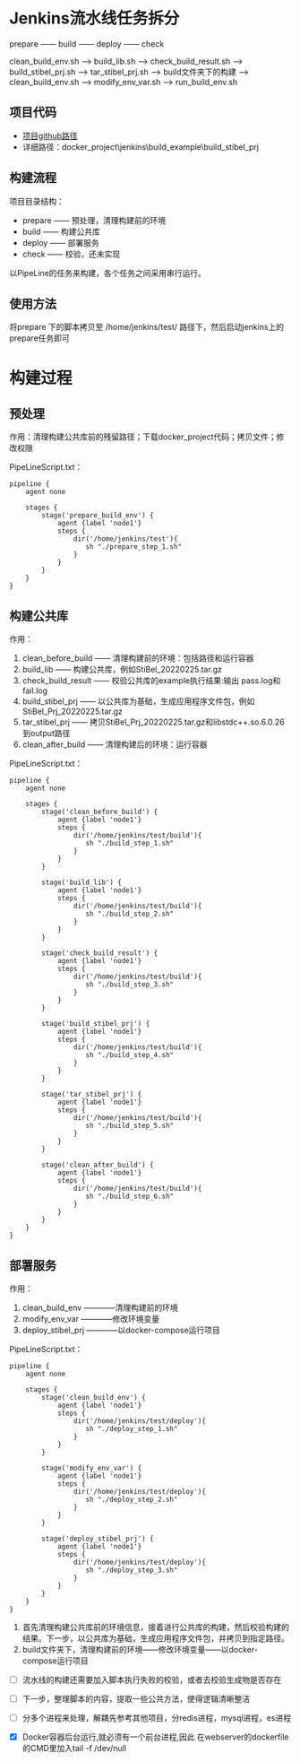 # Jenkins流水线任务拆分



prepare —— build —— deploy —— check



clean_build_env.sh 	——>	build_lib.sh	——>	check_build_result.sh	——> 	build_stibel_prj.sh 	——>	tar_stibel_prj.sh	——>	build文件夹下的构建 ——>  clean_build_env.sh	——>	modify_env_var.sh ——>	run_build_env.sh

## 项目代码

* [项目github路径](https://github.com/klc407073648/docker_project)
* 详细路径：docker_project\jenkins\build_example\build_stibel_prj

## 构建流程

项目目录结构：

* prepare  —— 预处理，清理构建前的环境
* build      —— 构建公共库
* deploy   —— 部署服务
* check    —— 校验，还未实现

以PipeLine的任务来构建，各个任务之间采用串行运行。

## 使用方法

将prepare  下的脚本拷贝至 /home/jenkins/test/ 路径下，然后启动jenkins上的prepare任务即可

# 构建过程

## 预处理

作用：清理构建公共库前的残留路径；下载docker_project代码；拷贝文件；修改权限

PipeLineScript.txt：

```shell
pipeline {
    agent none

    stages {
        stage('prepare_build_env') {
            agent {label 'node1'}
            steps {
                dir('/home/jenkins/test'){
                   sh "./prepare_step_1.sh" 
                }
            }
        }
    }
}
```

## 构建公共库

作用：

1. clean_before_build	           ——  清理构建前的环境：包括路径和运行容器
2. build_lib                                 ——   构建公共库，例如StiBel_20220225.tar.gz
3. check_build_result                ——  校验公共库的example执行结果:输出 pass.log和fail.log
4. build_stibel_prj                      ——  以公共库为基础，生成应用程序文件包，例如StiBel_Prj_20220225.tar.gz
5. tar_stibel_prj                         ——   拷贝StiBel_Prj_20220225.tar.gz和libstdc++.so.6.0.26到output路径
6. clean_after_build                  ——  清理构建后的环境：运行容器

PipeLineScript.txt：

```shell
pipeline {
    agent none

    stages {
        stage('clean_before_build') {
            agent {label 'node1'}
            steps {
                dir('/home/jenkins/test/build'){
                   sh "./build_step_1.sh" 
                }
            }
        }
        
        stage('build_lib') {
            agent {label 'node1'}
            steps {
                dir('/home/jenkins/test/build'){
                   sh "./build_step_2.sh"
                }
            }
        }

        stage('check_build_result') {
            agent {label 'node1'}
            steps {
                dir('/home/jenkins/test/build'){
                   sh "./build_step_3.sh"
                }
            }
        }

        stage('build_stibel_prj') {
            agent {label 'node1'}
            steps {
                dir('/home/jenkins/test/build'){
                   sh "./build_step_4.sh"
                }
            }
        }

        stage('tar_stibel_prj') {
            agent {label 'node1'}
            steps {
                dir('/home/jenkins/test/build'){
                   sh "./build_step_5.sh"
                }
            }
        }
        
        stage('clean_after_build') {
            agent {label 'node1'}
            steps {
                dir('/home/jenkins/test/build'){
                   sh "./build_step_6.sh"
                }
            }
        }
    }
}
```

## 部署服务

作用：

1. clean_build_env                        ————清理构建前的环境
2. modify_env_var                         ————修改环境变量
3. deploy_stibel_prj                       ————以docker-compose运行项目

PipeLineScript.txt：

```shell
pipeline {
    agent none

    stages {
        stage('clean_build_env') {
            agent {label 'node1'}
            steps {
                dir('/home/jenkins/test/deploy'){
                   sh "./deploy_step_1.sh" 
                }
            }
        }

        stage('modify_env_var') {
            agent {label 'node1'}
            steps {
                dir('/home/jenkins/test/deploy'){
                   sh "./deploy_step_2.sh" 
                }
            }
        }

        stage('deploy_stibel_prj') {
            agent {label 'node1'}
            steps {
                dir('/home/jenkins/test/deploy'){
                   sh "./deploy_step_3.sh" 
                }
            }
        }
    }
}
```



1. 首先清理构建公共库前的环境信息，接着进行公共库的构建，然后校验构建的结果。下一步，以公共库为基础，生成应用程序文件包，并拷贝到指定路径。
2. build文件夹下，清理构建前的环境——修改环境变量——以docker-compose运行项目


- [ ] 流水线的构建还需要加入脚本执行失败的校验，或者去校验生成物是否存在
- [ ] 下一步，整理脚本的内容，提取一些公共方法，使得逻辑清晰整洁
- [ ] 分多个进程来处理，解耦先参考其他项目，分redis进程，mysql进程，es进程
- [x] Docker容器后台运行,就必须有一个前台进程,因此 在webserver的dockerfile的CMD里加入tail -f /dev/null

